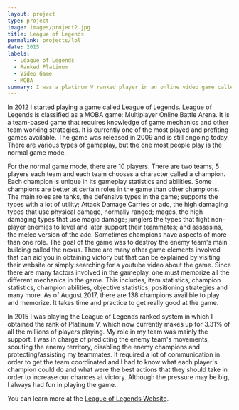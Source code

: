 ```yaml
---
layout: project
type: project
image: images/project2.jpg
title: League of Legends
permalink: projects/lol
date: 2015
labels:
  - League of Legends
  - Ranked Platinum
  - Video Game
  - MOBA 
summary: I was a platinum V ranked player in an online video game called League of Legends.
---
```

In 2012 I started playing a game called League of Legends. League of Legends is classified as a MOBA game: Multiplayer Online Battle Arena. It is a team-based game that requires knowledge of game mechanics and other team working strategies. It is currently one of the most played and profiting games available. The game was released in 2009 and is still ongoing today. There are various types of gameplay, but the one most people play is the normal game mode. 

  For the normal game mode, there are 10 players. There are two teams, 5 players each team and each team chooses a character called a champion. Each champion is unique in its gameplay statistics and abilities. Some champions are better at certain roles in the game than other champions. The main roles are tanks, the defensive types in the game; supports the types with a lot of utility; Attack Damage Carries or adc, the high damaging types that use physical damage, normally ranged; mages, the high damaging types that use magic damage; junglers the types that fight non-player enemies to level and later support their teammates; and assassins, the melee version of the adc. Sometimes champions have aspects of more than one role. The goal of the game was to destroy the enemy team's main building called the nexus. There are many other game elements involved that can aid you in obtaining victory but that can be explained by visiting their website or simply searching for a youtube video about the game. 
    Since there are many factors involved in the gameplay, one must memorize all the different mechanics in the game. This includes, item statistics, champion statistics, champion abilities, objective statistics, positioning strategies and many more. As of August 2017, there are 138 champions availible to play and memorize. It takes time and practice to get really good at the game.
    
  In 2015 I was playing the League of Legends ranked system in which I obtained the rank of Platinum V, which now currently makes up for 3.31% of all the millions of players playing. My role in my team was mainly the support. I was in charge of predicting the enemy team's movements, scouting the enemy territory, disabling the enemy champions and protecting/assisting my teammates. It required a lot of communication in order to get the team coordinated and I had to know what each player's champion could do and what were the best actions that they should take in order to increase our chances at victory. Although the pressure may be big, I always had fun in playing the game.

You can learn more at the [League of Legends Website](http://na.leagueoflegends.com/en/).
